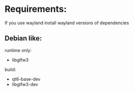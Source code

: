 






# Requirements:
If you use wayland install wayland versions of dependencies 
## Debian like:
runtime only:
* libglfw3

build:
* qt6-base-dev
* libglfw3-dev
